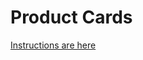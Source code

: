 # Product Cards

[Instructions are here](https://github.com/nss-nightclass-projects/exercise-vault/blob/master/HTML_CSS_product_cards.md)

